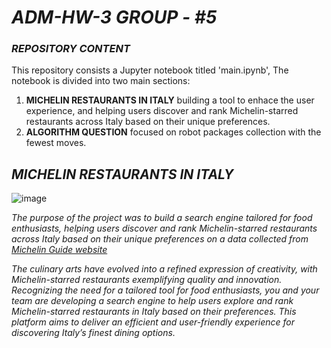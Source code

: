 
# *ADM-HW-3*   *GROUP - #5*

### *REPOSITORY CONTENT*

This repository consists a Jupyter notebook titled 'main.ipynb', The notebook is divided into two main sections:

1. __MICHELIN RESTAURANTS IN ITALY__ building a tool to enhace the user experience, and helping users discover and rank Michelin-starred restaurants across Italy based on their unique preferences.
2. __ALGORITHM QUESTION__ focused on robot packages collection with the fewest moves.

## *MICHELIN RESTAURANTS IN ITALY*

![image](https://github.com/user-attachments/assets/b2856b1d-d767-4790-b222-628a40204bde)

*The purpose of the project was to build a search engine tailored for food enthusiasts, helping users discover and rank Michelin-starred restaurants across Italy based on their unique preferences on a data collected from [Michelin Guide website](https://guide.michelin.com/en/it/restaurants)* 

*The culinary arts have evolved into a refined expression of creativity, with Michelin-starred restaurants exemplifying quality and innovation. Recognizing the need for a tailored tool for food enthusiasts, you and your team are developing a search engine to help users explore and rank Michelin-starred restaurants in Italy based on their preferences. This platform aims to deliver an efficient and user-friendly experience for discovering Italy’s finest dining options.*
